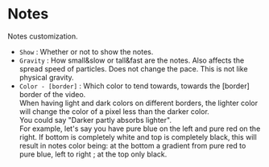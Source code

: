 # Notes
Notes customization.

- `Show` : Whether or not to show the notes.
- `Gravity` : How small&slow or tall&fast are the notes. Also affects the spread speed of particles. Does not change the pace. This is not like physical gravity.
- `Color - [border]` : Which color to tend towards, towards the [border] border of the video.  
When having light and dark colors on different borders, the lighter color will change the color of a pixel less than the darker color.  
You could say "Darker partly absorbs lighter".  
For example, let's say you have pure blue on the left and pure red on the right. If bottom is completely white and top is completely black, this will result in notes color being: at the bottom a gradient from pure red to pure blue, left to right ; at the top only black.